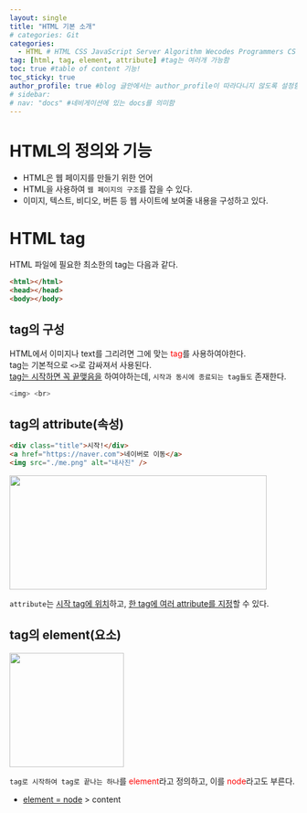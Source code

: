 ```yaml
---
layout: single
title: "HTML 기본 소개"
# categories: Git
categories:
  - HTML # HTML CSS JavaScript Server Algorithm Wecodes Programmers CS Github Blog
tag: [html, tag, element, attribute] #tag는 여러개 가능함
toc: true #table of content 기능!
toc_sticky: true
author_profile: true #blog 글안에서는 author_profile이 따라다니지 않도록 설정함
# sidebar:
# nav: "docs" #네비게이션에 있는 docs를 의미함
---
```


# HTML의 정의와 기능

- HTML은 웹 페이지를 만들기 위한 언어
- HTML을 사용하여 `웹 페이지의 구조`를 잡을 수 있다.
- 이미지, 텍스트, 비디오, 버튼 등 웹 사이트에 보여줄 내용을 구성하고 있다.

# HTML tag

HTML 파일에 필요한 최소한의 tag는 다음과 같다.

```html
<html></html>
<head></head>
<body></body>
```

## tag의 구성

HTML에서 이미지나 text를 그리려면 그에 맞는 <span style="color:red">tag</span>를 사용하여야한다.  
tag는 기본적으로 `<>`로 감싸져서 사용된다.  
<u>tag는 시작하면 꼭 끝맺음을</u> 하여야하는데, `시작과 동시에 종료되는 tag들도` 존재한다.

```bash
<img> <br>
```

## tag의 attribute(속성)

```html
<div class="title">시작!</div>
<a href="https://naver.com">네이버로 이동</a>
<img src="./me.png" alt="내사진" />
```

<img src="https://user-images.githubusercontent.com/87808288/152677335-5d01e2bf-0327-4d6f-ba00-a34c18b3888a.png" width="450" height="200">

`attribute`는 <u>시작 tag에 위치</u>하고, <u>한 tag에 여러 attribute를 지정</u>할 수 있다.

## tag의 element(요소)

<img src="https://user-images.githubusercontent.com/87808288/152675115-dfa6c37f-4064-45b1-bb85-6a3b291e3d0b.png" width="200" height="200">

`tag로 시작하여 tag로 끝나는 하나`를 <span style="color:red">element</span>라고 정의하고, 이를 <span style="color:red">node</span>라고도 부른다.

- <u>element = node</u> > content

<!-- ### 2. Link 넣기

```

유형 1: (설명어를 입력) : [gunhee's coding blog](https://gunhee-jeong.github.io/)
유형 2: (URL 자동연결) : <https://gunhee-jeong.github.io/>
유형 3: (동일 파일 내 '문단으로 이동') : [1. Header로 이동](###-1-header)

```

유형 1: (설명어를 입력) : [gunhee's coding blog](https://gunhee-jeong.github.io/)
유형 2: (URL 자동연결) : <https://gunhee-jeong.github.io/>
유형 3: (동일 파일 내 '문단으로 이동') : [1. Header로 이동](#1-header)
유형 3의 방법

1. 특수문자를 제거
2. 스페이스는 -로 바꾸고
3. 대문자는 소문자로!
   그래서 ### 1. Header -> #1-header

## Link: [google][https://www.google.com/]

### 3. 수평선

```

---

```

---

### 4. 라인 바꾸기

```

스페이스바를 2번 눌러주면 다음칸으로
이동할 수 있어요!

```

---

스페이스바를 2번 눌러주면
다음칸으로 이동할 수 있어요!

### 5. list 만들기

```

1. 1번
2. 2번
3. 3번

- 순서없는 list
  - 순서없는 list
    - 순서없는 list

```

1. 1번
2. 2번
3. 3번

- 순서없는 list
  - 순서없는 list
    - 순서없는 list

---

### 6. font 관련

```

**진하게** -> 볼드
_기울여서_ -> 이탤릭체
~~취소선~~ -> 취소선

<ul>밑줄넣기</ul> -> 밑줄
<span style="color:red">빨간 글씨</span> -> 글자색
이것이 `인라인` 입니다 -> 인라인 코드
```

**진하게** -> 볼드
_기울여서_ -> 이탤릭체
~~취소선~~ -> 취소선
<u>밑줄넣기</u> -> 밑줄
<span style="color:red">빨간 글씨</span>
이것이 `인라인` 입니다 -> 인라인 코드

---

### 7. 인용구문

```
> coding
>
> > JavaScript
> >
> > > 내가 프짱!
```

> coding
>
> > JavaScript
> >
> > > 내가 프짱!

---

### 8. 이미지 삽입

```
유형1: ('사이즈를 조절' -> HTML 태그 사용) : <img src="https://gunhee-jeong.github.io/assets/images/blogLogo.png" width="300" height="200">
유형2: (이미지 삽입 후 -> 링크 걸기)
[![이미지](https://gunhee-jeong.github.io/assets/images/blogLogo/blogLogo.png)](https://gunhee-jeong.github.io/)
```

유형1: ('사이즈를 조절' -> HTML 태그 사용) : <img src="https://gunhee-jeong.github.io/assets/images/blogLogo.png" width="300" height="200">
유형2: (이미지 삽입 후 -> 링크 걸기)
[![이미지](https://gunhee-jeong.github.io/assets/images/blogLogo.png)](https://gunhee-jeong.github.io/)

### 9. 표 만들기

```
||국어|영어|
| :--- | ---: | :--: |
|건희 | 100점 | 100점
|철수 | 100점 | 100점
```

|      |  국어 | 영어  |
| :--- | ----: | :---: |
| 건희 | 100점 | 100점 |
| 철수 | 100점 | 100점 |

> - header를 넣고 싶은 경우 ---을 사용하고 :을 이용하여 정렬에 사용함!

### 10. 토글 만들기

```
<details>
<summary>여기를 누르세요</summary>
<div markdown="1">
숨겨진 내용
</div>
</details>
```

<details>
<summary>여기를 누르세요</summary>
<div markdown="1">
숨겨진 내용
</div>
</details> -->
